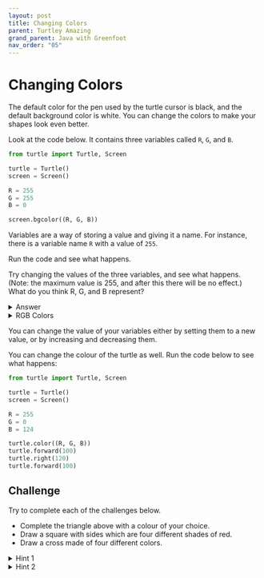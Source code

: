 ```yaml
---
layout: post
title: Changing Colors
parent: Turtley Amazing
grand_parent: Java with Greenfoot
nav_order: "05"
---
```


# Changing Colors

The default color for the pen used by the turtle cursor is black, and the default background color is white. You can change the colors to make your shapes look even better.

Look at the code below. It contains three variables called `R`, `G`, and `B`.

```python
from turtle import Turtle, Screen

turtle = Turtle()
screen = Screen()

R = 255
G = 255
B = 0

screen.bgcolor((R, G, B))
```

Variables are a way of storing a value and giving it a name. For instance, there is a variable name `R` with a value of `255`.

Run the code and see what happens.

Try changing the values of the three variables, and see what happens. (Note: the maximum value is 255, and after this there will be no effect.) What do you think R, G, and B represent?

<details markdown="block">
  <summary>Answer</summary>
  
R, G and B represent how much red, green, and blue will be used in the color. Each can have any value from 0 up to 255.

So to make yellow, you could try the following:

```python
R = 255
G = 255
B = 0
```

</details>

<details markdown="block">
  <summary>RGB Colors</summary>
  
When we want to represent a color in a computer program, we can do this by defining the amounts of red, blue, and green that make up that color. These amounts are usually stored as a single byte and therefore as a number between 0 and 255.

Here’s a table showing some color values:

```
Red	Green	Blue	Color
255	0	0	Red
0	255	0	Green
0	0	255	Blue
255	255	0	Yellow
255	0	255	Magenta
0	255	255	Cyan
```

You can find a [nice color picker to play with at w3schools](https://www.w3schools.com/colors/colors_rgb.asp).

</details>

You can change the value of your variables either by setting them to a new value, or by increasing and decreasing them.

You can change the colour of the turtle as well. Run the code below to see what happens:

```python
from turtle import Turtle, Screen

turtle = Turtle()
screen = Screen()

R = 255
G = 0
B = 124

turtle.color((R, G, B))
turtle.forward(100)
turtle.right(120)
turtle.forward(100)
```

## Challenge

Try to complete each of the challenges below.

- Complete the triangle above with a colour of your choice.
- Draw a square with sides which are four different shades of red.
- Draw a cross made of four different colors.

<details markdown="block">
  <summary>Hint 1</summary>
  
To change a color, you can just keep adding or subtracting values from the original variables.

</details>

<details markdown="block">
  <summary>Hint 2</summary>
So you could alter colors by doing the following:

```python
R = 255
G = 0
B = 0

turtle.color((R, G, B))
turtle.forward(100)
turtle.right(120)

R -= 20
G += 20
B += 5

turtle.color((R, G, B))
turtle.forward(100)
turtle.right(120)
```

</details>
